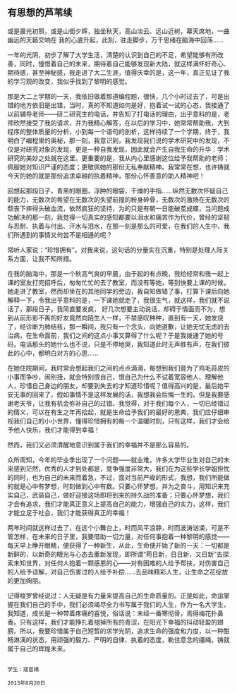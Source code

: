 ## 有思想的芦苇续 ##

或是晨光初照，或是山街夕辉，独坐秋天，高山淡云、远山近树，幕天席地，一曲幽远的天籁交响在
我的心底升起，此刻，驻走脚步，万千思绪在脑海中回荡……

一年的光阴，初步了解了大学生活，清楚的认识到自己的不足，希望能够有所改善，同时，憧憬着自己的未来，期待着自己能够发现新大陆，就这样满怀好奇心、期待感，甚至神秘感，我走进了大二生涯，值得庆幸的是，这一年，真正见证了我的学习观的改变，我似乎找到了黎明的感觉。

那是大二上学期的一天，我依旧做着那道编程题，很快，几个小时过去了，可是出错的地方依旧是出错，当时，真的不知道如何是好，抱着试一试的心态，我接通了以前辅导老师——研二研究生的电话，并告知了打电话的理由，出乎意料的是，老师欣然接受了我的请求，并为我精心解答，在以后的学习中，她常常帮助我，大到程序的整体质量的分析，小到每一个语句的剖析，这样持续了一个学期，终于，我明白了编程里的奥秘，那一刻，我意识到，我发现我们说的学术研究中的发现，不仅是对研究对象的发现，更是一种自我发现，因此就会产生自我生命的升华：学术研究的美妙之处就在这里。更重要的是，我从内心里感谢这位给予我帮助的老师；佩服她对知识严谨的态度；更敬佩她的那份无私奉献精神。我常常在想，也许铸就今天的她的就是那份追求卓越的执着精神，那份心怀善意的助人精神吧！

回想起那段日子，青黑的眼圈，浮肿的眼袋，干燥的手指......纵然无数次怀疑自己的能力，无数次的希望在无数次的失望前撞的粉身碎骨，无数次的激扬在无数次的颓丧下摔得头破血流，依然疯狂的坚持，为的只是有朝一日能破茧成蝶，当问题成功解决的那一刻，我觉得一切真实的感知都要以泪水和痛苦作为代价，曾经的坚韧与忍耐、执着与付出、汗水与泪水，在那一刻是那么的可爱，在我们的人生中，我们所遇到的事情又何尝不是相通的呢？

常听人家说：“珍惜拥有”。对我来说，这句话的分量实在沉重，特别是处理人际关系方面，让我不知所措。

在我的脑海中，那是一个秋高气爽的早晨，由于起的有点晚，我给经常和我一起上课的室友打完招呼后，匆匆忙忙的去了教室，而没有等她，等到快要上课的时候，她走进了教室，然而却坐在的其他同学的旁边，我自知做错了事，打算下课后向她解释一下，令我出乎意料的是，一下课她就走了，我很生气，就这样，我们就不说话了，那段日子，我简直要发疯，
好几次想要主动说话，却碍于情面而不为，想到从前形影不离的好友竟然向陌生人一样，不禁感叹种种，直到有一天，她发烧了，经诊断为肺结核，那一瞬间，我只有一个念头，向她道歉，让她无忧无虑的去治病，在生命面前，我们之间的这点小事又算得了什么呢？于是我拨通了她的号码，电话那头的她什么也不说，只是不停地哭，我知道此时无声胜有声，在我们彼此的心中，都明白对方的心思......

在她住院期间，我时常会想起我们之间的点点滴滴，每想到我们竟为了鸡毛蒜皮的小事而争吵，闹别扭，就会特别恨自己，恨自己为什么不试着宽容他人、理解他人，珍惜自己身边的朋友，却要到失去的才知道珍惜呢？值得高兴的是，最后她平安无事的回来了，假如事情不是这样发展的话，我想我会后悔一生的。但是我要感谢老天爷，让我有机会弥补自己的过错。我觉得，对于我们每个人，一切已经错过的情义，可以在有生之年再拾起，就是生命给予我们的最好的恩典，我们应仔细审视我们自己的小小世界，懂得珍惜拥有的每一个温暖时刻，只有这样，我们才会给予他人快乐，我们才能得到幸福！

然而，我们又必须清醒地意识到属于我们的幸福并不是那么容易的。

众所周知，今年的毕业季出现了一个问题——就业难，许多大学毕业生对自己的未来感到茫然，优秀的人才到处都是，竞争强度非常大，我们在为这些学长学姐担忧的同时，也为自己的未来而着急，不过，面对当前严峻的形式，我想，我们所能做的就是心中有梦想，时刻做到心中有数。只要心怀梦想，并为之奋斗，用知识来充实自己，武装自己，做好迎接这场即将到来的持久战的准备；只要心怀梦想，我们才会有追求，我们才能真正意义上提高自己的能力，增强自己的实力，这样，我们才能立足于社会，我们才能获得真正的幸福！

两年时间就这样过去了，在这个小舞台上，时而风平浪静，时而波涛汹涌，可是不管怎样，在未来的日子里，我要借助一切力量，对任何事抱着一种黎明的感觉——每天早上睁开眼睛，便获得了一种新生，从此，生命便开始了新的一天：一切都是新鲜的，以新奇的眼光与心态去重新发现，即所谓“苟日新，日日新，又日新”去探索未知世界，对任何人抱着一颗感恩的心——对有困难的人给予帮扶，对伤害自己的人给予谅解，对自己伤害过的人给予补偿......去品味精彩人生，让生命之花绽放的更加绚丽。

记得梭罗曾经说过：人无疑是有力量来提高自己的生命质量的。正是如此，命运掌握在我们自己的手中，我们必须竭尽全力书写属于我们的人生，作为一名大学生，我知道，成长是一种带着疼痛的喜悦，俗话说：未经一番寒彻骨，焉得梅花扑鼻香。只有这样，我们才能挣扎着褪掉所有的青涩，在阳光下幸福的抖动轻盈的翅膀。所以，我要珍惜属于自己短暂的求学光阴，追求生命的强度和力度，以一种酣畅淋漓的状态，用顽强的毅力、严明的自律、执着的态度，勒住意念的缰绳，铸就属于自己的辉煌未来。

                                                                                                        学生：寇苗娟
                                                                                                       2013年8月20日
